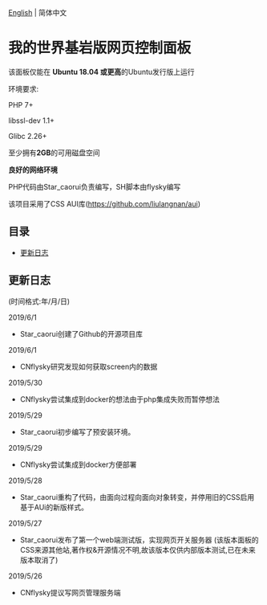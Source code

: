 [English](https://github.com/Star-caorui/MCBE-Web-Control-Panel/blob/master/README.md) | 简体中文

我的世界基岩版网页控制面板
======
该面板仅能在 **Ubuntu 18.04 或更高**的Ubuntu发行版上运行

环境要求:

PHP 7+

libssl-dev 1.1+

Glibc 2.26+

至少拥有**2GB**的可用磁盘空间

**良好的网络环境**

PHP代码由Star_caorui负责编写，SH脚本由flysky编写

该项目采用了CSS AUI库(https://github.com/liulangnan/aui)

## 目录
* [更新日志](#更新日志)

## 更新日志
(时间格式:年/月/日)

2019/6/1
* Star_caorui创建了Github的开源项目库

2019/6/1
* CNflysky研究发现如何获取screen内的数据

2019/5/30
* CNflysky尝试集成到docker的想法由于php集成失败而暂停想法

2019/5/29
* Star_caorui初步编写了预安装环境。

2019/5/29
* CNflysky尝试集成到docker方便部署

2019/5/28
* Star_caorui重构了代码，由面向过程向面向对象转变，并停用旧的CSS启用基于AUi的新版样式。

2019/5/27 
* Star_caorui发布了第一个web端测试版，实现网页开关服务器
(该版本面板的CSS来源其他站,著作权&开源情况不明,故该版本仅供内部版本测试,已在未来版本取消了)

2019/5/26
* CNflysky提议写网页管理服务端
